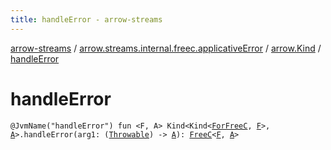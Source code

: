 ```yaml
---
title: handleError - arrow-streams
---
```


[arrow-streams](../../index.html) / [arrow.streams.internal.freec.applicativeError](../index.html) / [arrow.Kind](index.html) / [handleError](./handle-error.html)

# handleError

`@JvmName("handleError") fun <F, A> Kind<Kind<`[`ForFreeC`](../../arrow.streams.internal/-for-free-c.html)`, `[`F`](handle-error.html#F)`>, `[`A`](handle-error.html#A)`>.handleError(arg1: (`[`Throwable`](https://kotlinlang.org/api/latest/jvm/stdlib/kotlin/-throwable/index.html)`) -> `[`A`](handle-error.html#A)`): `[`FreeC`](../../arrow.streams.internal/-free-c/index.html)`<`[`F`](handle-error.html#F)`, `[`A`](handle-error.html#A)`>`